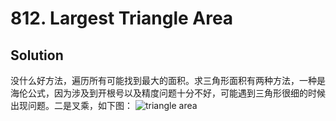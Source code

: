 # 812. Largest Triangle Area

## Solution

没什么好方法，遍历所有可能找到最大的面积。求三角形面积有两种方法，一种是海伦公式，因为涉及到开根号以及精度问题十分不好，可能遇到三角形很细的时候出现问题。二是叉乘，如下图：
![triangle area](https://s3-lc-upload.s3.amazonaws.com/users/lee215/image_1523380000.png)
